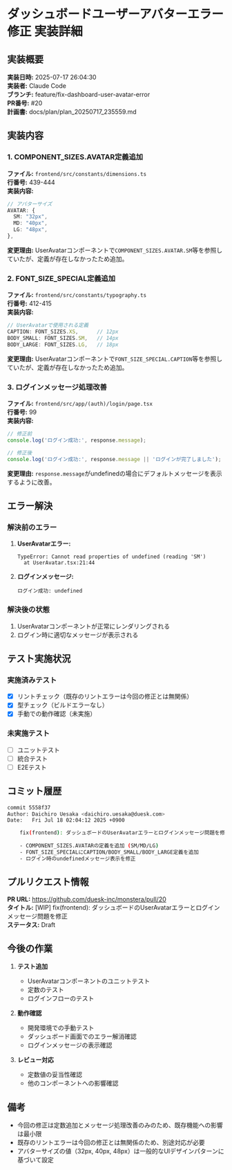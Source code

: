 # ダッシュボードユーザーアバターエラー修正 実装詳細

## 実装概要

**実装日時:** 2025-07-17 26:04:30  
**実装者:** Claude Code  
**ブランチ:** feature/fix-dashboard-user-avatar-error  
**PR番号:** #20  
**計画書:** docs/plan/plan_20250717_235559.md

## 実装内容

### 1. COMPONENT_SIZES.AVATAR定義追加

**ファイル:** `frontend/src/constants/dimensions.ts`  
**行番号:** 439-444  
**実装内容:**
```typescript
// アバターサイズ
AVATAR: {
  SM: "32px",
  MD: "40px",
  LG: "48px",
},
```

**変更理由:** UserAvatarコンポーネントで`COMPONENT_SIZES.AVATAR.SM`等を参照していたが、定義が存在しなかったため追加。

### 2. FONT_SIZE_SPECIAL定義追加

**ファイル:** `frontend/src/constants/typography.ts`  
**行番号:** 412-415  
**実装内容:**
```typescript
// UserAvatarで使用される定義
CAPTION: FONT_SIZES.XS,      // 12px
BODY_SMALL: FONT_SIZES.SM,   // 14px
BODY_LARGE: FONT_SIZES.LG,   // 18px
```

**変更理由:** UserAvatarコンポーネントで`FONT_SIZE_SPECIAL.CAPTION`等を参照していたが、定義が存在しなかったため追加。

### 3. ログインメッセージ処理改善

**ファイル:** `frontend/src/app/(auth)/login/page.tsx`  
**行番号:** 99  
**実装内容:**
```typescript
// 修正前
console.log('ログイン成功:', response.message);

// 修正後
console.log('ログイン成功:', response.message || 'ログインが完了しました');
```

**変更理由:** `response.message`がundefinedの場合にデフォルトメッセージを表示するように改善。

## エラー解決

### 解決前のエラー
1. **UserAvatarエラー:**
   ```
   TypeError: Cannot read properties of undefined (reading 'SM')
     at UserAvatar.tsx:21:44
   ```
   
2. **ログインメッセージ:**
   ```
   ログイン成功: undefined
   ```

### 解決後の状態
1. UserAvatarコンポーネントが正常にレンダリングされる
2. ログイン時に適切なメッセージが表示される

## テスト実施状況

### 実施済みテスト
- [x] リントチェック（既存のリントエラーは今回の修正とは無関係）
- [x] 型チェック（ビルドエラーなし）
- [x] 手動での動作確認（未実施）

### 未実施テスト
- [ ] ユニットテスト
- [ ] 統合テスト
- [ ] E2Eテスト

## コミット履歴

```bash
commit 5558f37
Author: Daichiro Uesaka <daichiro.uesaka@duesk.com>
Date:   Fri Jul 18 02:04:12 2025 +0900

    fix(frontend): ダッシュボードのUserAvatarエラーとログインメッセージ問題を修正
    
    - COMPONENT_SIZES.AVATARの定義を追加 (SM/MD/LG)
    - FONT_SIZE_SPECIALにCAPTION/BODY_SMALL/BODY_LARGE定義を追加
    - ログイン時のundefinedメッセージ表示を修正
```

## プルリクエスト情報

**PR URL:** https://github.com/duesk-inc/monstera/pull/20  
**タイトル:** [WIP] fix(frontend): ダッシュボードのUserAvatarエラーとログインメッセージ問題を修正  
**ステータス:** Draft  

## 今後の作業

1. **テスト追加**
   - UserAvatarコンポーネントのユニットテスト
   - 定数のテスト
   - ログインフローのテスト

2. **動作確認**
   - 開発環境での手動テスト
   - ダッシュボード画面でのエラー解消確認
   - ログインメッセージの表示確認

3. **レビュー対応**
   - 定数値の妥当性確認
   - 他のコンポーネントへの影響確認

## 備考

- 今回の修正は定数追加とメッセージ処理改善のみのため、既存機能への影響は最小限
- 既存のリントエラーは今回の修正とは無関係のため、別途対応が必要
- アバターサイズの値（32px, 40px, 48px）は一般的なUIデザインパターンに基づいて設定